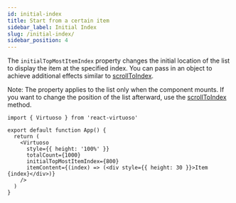 ```yaml
---
id: initial-index
title: Start from a certain item
sidebar_label: Initial Index
slug: /initial-index/
sidebar_position: 4
---
```


The `initialTopMostItemIndex` property changes the initial location of the list to display the item at the specified index. You can pass in an object to achieve additional effects similar to [scrollToIndex](/scroll-to-index/).

Note: The property applies to the list only when the component mounts. 
If you want to change the position of the list afterward, use the [scrollToIndex](/scroll-to-index/) method.

```tsx live 
import { Virtuoso } from 'react-virtuoso'

export default function App() {
  return (
    <Virtuoso
      style={{ height: '100%' }}
      totalCount={1000}
      initialTopMostItemIndex={800}
      itemContent={(index) => (<div style={{ height: 30 }}>Item {index}</div>)}
    />
  )
}
```
